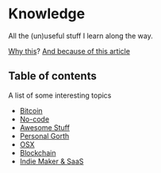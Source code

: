# Knowledge

All the (un)useful stuff I learn along the way.

[Why this](https://github.com/RichardLitt/meta-knowledge)? [And because of this article](https://dev.to/aurelio/how-i-remember-everything-i-learn-19mi)

## Table of contents
A list of some interesting topics
- [Bitcoin](bitcoin)
- [No-code](nocode)
- [Awesome Stuff](awesome)
- [Personal Gorth](personal-growth)
- [OSX](osx)
- [Blockchain](blockchain)
- [Indie Maker & SaaS](indie-saas)
